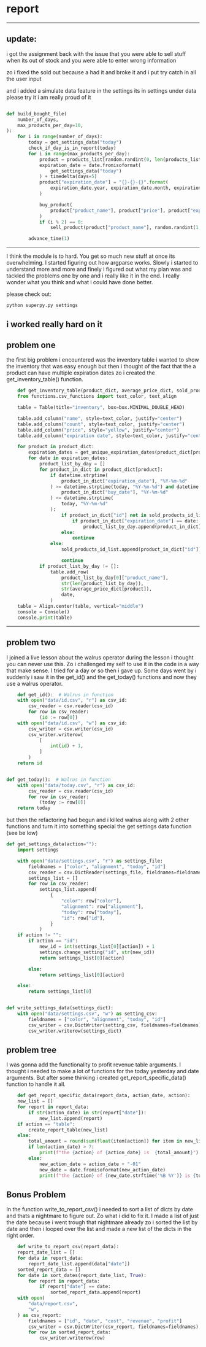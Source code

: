 # report

---

## update:

i got the assignment back with the issue that you were able to sell stuff when its out of stock and you were able to enter wrong information

zo i fixed the sold out because a had it and broke it and i put try catch in all the user input

and i added a simulate data feature in the settings its in settings under data please try it i am really proud of it

```python

def build_bought_file(
    number_of_days,
    max_products_per_day=10,
):
    for i in range(number_of_days):
        today = get_settings_data("today")
        check_if_day_is_in_report(today)
        for i in range(max_products_per_day):
            product = products_list[random.randint(0, len(products_list) - 1)]
            expiration_date = date.fromisoformat(
                get_settings_data("today")
            ) + timedelta(days=5)
            product["expiration_date"] = "{}-{}-{}".format(
                expiration_date.year, expiration_date.month, expiration_date.day
            )

            buy_product(
                product["product_name"], product["price"], product["expiration_date"]
            )
            if (i % 2) == 0:
                sell_product(product["product_name"], random.randint(1, 5), True)

        advance_time(1)

```

---

I think the module is to hard. You get so much new stuff at once its overwhelming. I started figuring out how argparse works. Slowly i started to understand more and more and finely i figured out what my plan was and tackled the problems one by one and i really like it in the end. I really wonder what you think and what i could have done better.

please check out:

```
python superpy.py settings
```

## i worked really hard on it

## problem one

the first big problem i encountered was the inventory table i wanted to show the inventory that was easy enough but then i thought of the fact that the a product can have multiple expiration dates zo i created the get_inventory_table() function.

```python
    def get_inventory_table(product_dict, average_price_dict, sold_products_id_list, today):
    from functions.csv_functions import text_color, text_align

    table = Table(title="inventory", box=box.MINIMAL_DOUBLE_HEAD)

    table.add_column("name", style=text_color, justify="center")
    table.add_column("count", style=text_color, justify="center")
    table.add_column("price", style="yellow", justify="center")
    table.add_column("expiration date", style=text_color, justify="center")

    for product in product_dict:
        expiration_dates = get_unique_expiration_dates(product_dict[product])
        for date in expiration_dates:
            product_list_by_day = []
            for product_in_dict in product_dict[product]:
                if datetime.strptime(
                    product_in_dict["expiration_date"], "%Y-%m-%d"
                ) >= datetime.strptime(today, "%Y-%m-%d") and datetime.strptime(
                    product_in_dict["buy_date"], "%Y-%m-%d"
                ) <= datetime.strptime(
                    today, "%Y-%m-%d"
                ):
                    if product_in_dict["id"] not in sold_products_id_list:
                        if product_in_dict["expiration_date"] == date:
                            product_list_by_day.append(product_in_dict)
                    else:
                        continue
                else:
                    sold_products_id_list.append(product_in_dict["id"])

                    continue
            if product_list_by_day != []:
                table.add_row(
                    product_list_by_day[0]["product_name"],
                    str(len(product_list_by_day)),
                    str(average_price_dict[product]),
                    date,
                )
    table = Align.center(table, vertical="middle")
    console = Console()
    console.print(table)

```

---

## problem two

I joined a live lesson about the walrus operator during the lesson i thought you can never use this. Zo i challenged my self to use it in the code in a way that make sense. I tried for a day or so then i gave up. Some days went by i suddenly i saw it in the get_id() and the get_today() functions and now they use a walrus operator.

```python
    def get_id():  # Walrus in function
    with open("data/id.csv", "r") as csv_id:
        csv_reader = csv.reader(csv_id)
        for row in csv_reader:
            (id := row[0])
    with open("data/id.csv", "w") as csv_id:
        csv_writer = csv.writer(csv_id)
        csv_writer.writerow(
            [
                int(id) + 1,
            ]
        )
    return id


def get_today():  # Walrus in function
    with open("data/today.csv", "r") as csv_id:
        csv_reader = csv.reader(csv_id)
        for row in csv_reader:
            (today := row[0])
    return today
```

but then the refactoring had begun and i killed walrus along with 2 other functions and turn it into something special the get settings data function (see be low)

```python
def get_settings_data(action=""):
    import settings

    with open("data/settings.csv", "r") as settings_file:
        fieldnames = ["color", "alignment", "today", "id"]
        csv_reader = csv.DictReader(settings_file, fieldnames=fieldnames)
        settings_list = []
        for row in csv_reader:
            settings_list.append(
                {
                    "color": row["color"],
                    "alignment": row["alignment"],
                    "today": row["today"],
                    "id": row["id"],
                }
            )
    if action != "":
        if action == "id":
            new_id = int(settings_list[0][action]) + 1
            settings.change_setting("id", str(new_id))
            return settings_list[0][action]

        else:
            return settings_list[0][action]

    else:
        return settings_list[0]


def write_settings_data(settings_dict):
    with open("data/settings.csv", "w") as setting_csv:
        fieldnames = ["color", "alignment", "today", "id"]
        csv_writer = csv.DictWriter(setting_csv, fieldnames=fieldnames)
        csv_writer.writerow(settings_dict)
```

## problem tree

I was gonna add the functionality to profit revenue table arguments. I thought i needed to make a lot of functions for the today yesterday and date arguments. But after some thinking i created get_report_specific_data() function to handle it all.

```python
    def get_report_specific_data(report_data, action_date, action):
    new_list = []
    for report in report_data:
        if str(action_date) in str(report["date"]):
            new_list.append(report)
    if action == "table":
        create_report_table(new_list)
    else:
        total_amount = round(sum(float(item[action]) for item in new_list), 2)
        if len(action_date) > 7:
            print(f"the {action} of {action_date} is  {total_amount}")
        else:
            new_action_date = action_date + "-01"
            new_date = date.fromisoformat(new_action_date)
            print(f"the {action} of {new_date.strftime('%B %Y')} is {total_amount}")

```

## Bonus Problem

In the function write_to_report_csv() i needed to sort a list of dicts by date and thats a nightmare to figure out. Zo what i did to fix it. I made a list of just the date because i went trough that nightmare already zo i sorted the list by date and then i looped over the list and made a new list of the dicts in the right order.

```python
    def write_to_report_csv(report_data):
    report_date_list = []
    for data in report_data:
        report_date_list.append(data["date"])
    sorted_report_data = []
    for date in sort_dates(report_date_list, True):
        for report in report_data:
            if report["date"] == date:
                sorted_report_data.append(report)
    with open(
        "data/report.csv",
        "w",
    ) as csv_report:
        fieldnames = ["id", "date", "cost", "revenue", "profit"]
        csv_writer = csv.DictWriter(csv_report, fieldnames=fieldnames)
        for row in sorted_report_data:
            csv_writer.writerow(row)
```
